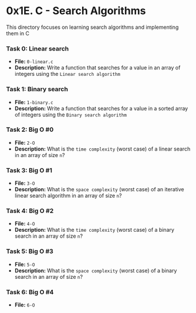 # 0x1E. C - Search Algorithms

This directory focuses on learning search algorithms and implementing them in C

### Task 0:  Linear search
- **File:** `0-linear.c`
- **Description:** Write a function that searches for a value in an array of integers using the `Linear search algorithm`

### Task 1: Binary search
- **File:** `1-binary.c`
- **Description:** Write a function that searches for a value in a sorted array of integers using the `Binary search algorithm`

### Task 2: Big O #0
- **File:** `2-O`
- **Description:** What is the `time complexity` (worst case) of a linear search in an array of size `n`?

### Task 3: Big O #1
- **File:** `3-O`
- **Description:** What is the `space complexity` (worst case) of an iterative linear search algorithm in an array of size `n`?

### Task 4: Big O #2
- **File:** `4-O`
- **Description:** What is the `time complexity` (worst case) of a binary search in an array of size `n`?

### Task 5: Big O #3
- **File:** `5-O`
- **Description:** What is the `space complexity` (worst case) of a binary search in an array of size `n`?

### Task 6: Big O #4
- **File:** `6-O`
